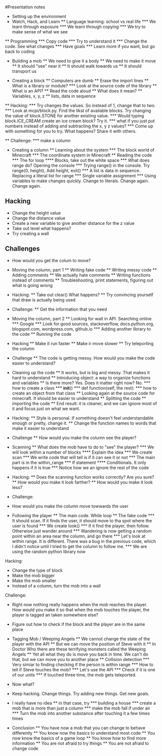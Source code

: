 #Presentation notes

* Setting up the environment
* Watch, Hack, and Learn
** Language learning: school vs real life
***  We learn through exposure
***  We learn through copying
***  We try to make sense of what we see

** Programming
*** Copy code
*** Try to understand it
*** Change the code. See what changes
*** Have goals
*** Learn more if you want, but go back to coding

* Building a mob
** We need to give it a body
** We need to make it move
** It should "see" near it
** It should walk towards us
** It should transport us

* Creating a block
** Computers are dumb
** Erase the import lines
** What is a library or module?
*** Look at the source code of the library
** What is an API?
** Read the code aloud
** What does it mean?
** Variables, x, y, z
** lists, data in sequence

** Hacking:
*** Try changes the values. So instead of 1, change that to two. 
*** Look at mcpi/block.py. Find the likst of available blocks. Try changing the value of block.STONE for another existing value.
*** Would typing block.ICE_CREAM create an ice cream block? Try it. 
*** what if you just put numbers instead of adding and subtracting the x, y z values?
*** Come up with something for you to try. What happens? Share it with others.

** Challenge:
*** make a column

* Creating a column 
** Learning about the system
*** The block world of Minecraft
*** The coordinate system in Minecraft
** Reading the code
*** The for loop
**** Blocks, take out the white space
*** What does range do? Opening the console
*** Trying range() in the console. Try range(0, height), Add height, exit()
*** A list is data in sequence. Replacing a literal list for range
*** Single variable assignment
*** Using variables to make changes quickly. Change to literals. Change again. Change again.

## Hacking
* Change the height value
* Change the distance value
* Create a new variable to give another distance for the z value
* Take out level what happens?
* Try creating a wall

## Challenges
* How would you get the colum to move?

* Moving the column, part 1
** Writing fake code
** Writing messy code
** Adding comments
** We actually hate comments
** Writing functions instead of comments
** Troubleshooting, print statements, figuring out what is going wrong

* Hacking:
** Take out clear() What happens?
** Try convincing yourself that draw is actually being used

* Challenge:
** Get the information that you need

* Moving the column, part 2
** Looking for wait in API. Searching online
*** Google <technology><topic> <tutorial>
*** Look for good sources, stackoverflow, docs.python.org, blogspot.com, wordpress.com, github.io
*** Adding another library to the code
** Running the code

* Hacking
** Make it run faster
** Make ir move slower
** Try teleporting the column 

* Challenge
** The code is getting messy. How would you make the code easier to understand?

* Cleaning up the code
** It works, but is big and messy. That makes it hard to understand
** Introducing object: a way to organize functions and variables
** Is there more? Yes. Does it matter right now? No.
*** how to create a class
*** __init__()
*** def function(self, the rest):
*** how to create an object from that class
** Looking again at the source code for minecraft. It should be easier to understand
** Splitting the code 
** importing the code
** End result: it is cleaner, and we can ignore most of it and focus just on what we want.

* Hacking:
** Style is personal. If something doesn't feel understandable enough or pretty, change it.
** Change the function names to words that make it easier to understand

* Challenge
** How would you make the column see the player?


* Scanning
** What does the mob have to do to "see" the player?
*** We will look within a number of blocks
**** Explain the idea
*** We create scan
*** We write code that will tell is if it can see it or not
*** The main part is in the within_range
*** If statement
**** Conditionals. It only happens if it is true
*** Notice how we an ignore the rest of the code

* Hacking:
** Does the scanning function works correctly?  Are you sure?
** How would you make it look farther?
** How would you make it look less?

* Challenge:
* How would you make the column move towwards the user

* Following the player
** The main code. While loop
** The fake code
*** It should scan. If it finds the user, it should move to tha spot where 
the user is found
*** We create look()
*** If it find the player, then follow. Otherwise just wander around
*** Wandering is now getting a random point within an area near the column, and go there
*** Let's look at within range. It is different. There was a bug in the previous code, which I didn't notice until I tried to get the column to follow me.
*** We are using the random python library now

Hacking:
* Change the type of block 
* Make the mob bigger
* Make the mob smaller
* Instead of a column, turn the mob into a wall 

Challenge:
* Right now nothing really happens when the mob reaches the player. How would you make it so that when the mob touches the player, the player is tagged an taken somewhere else?

* Figure out how to check if the block and the player are in the same place

* Tagging Mob / Weeping Angels
** We cannot change the state of the player with the API
** But we can move the position of Steve with it
** In Doctor Who there are these terrifying monsters called the Weeping Angels
** Yet all what they do is move you back in time. We can't do that, but we can move you to another place
** Collision detection
*** Very simiar to finding checking if the person is within range
*** How to tell if Steve touches the mob?
*** Let's use the API
*** Check if it is one of our units
*** If touched three time, the mob gets teleported.

* Now what?
* Keep hacking. Change things. Try adding new things. Get new goals.
* I really have no idea
** in that case, try
*** building a house 
*** create a mob that is more than just a column
*** make the mob fall if under air
*** Turn the mob into another substance after touching it a few times times 


* Conclusion
** You have now a mob that you can change to behave differently
** You know now the basics to understand most code
** You now know the basics of a game loop
** You know how to find more information
** You are not afraid to try things
** You are not afraid to change code
